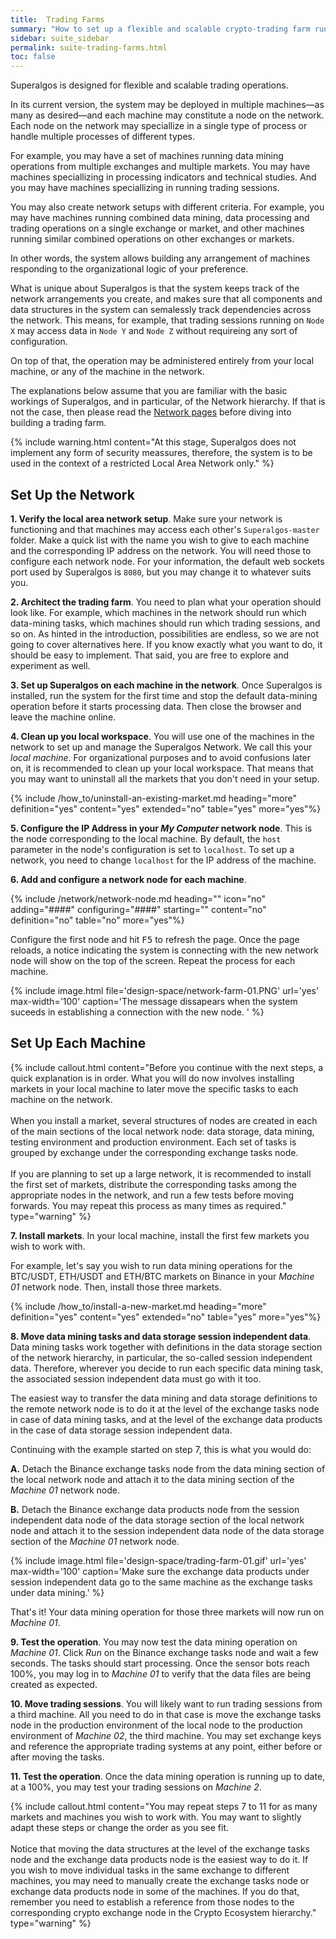 ```yaml
---
title:  Trading Farms
summary: "How to set up a flexible and scalable crypto-trading farm running Superalgos distributed in multiple machines."
sidebar: suite_sidebar
permalink: suite-trading-farms.html
toc: false
---
```


Superalgos is designed for flexible and scalable trading operations. 

In its current version, the system may be deployed in multiple machines&mdash;as many as desired&mdash;and each machine may constitute a node on the network. Each node on the network may speciallize in a single type of process or handle multiple processes of different types.

For example, you may have a set of machines running data mining operations from multiple exchanges and multiple markets. You may have machines speciallizing in processing indicators and technical studies. And you may have machines speciallizing in running trading sessions.

You may also create network setups with different criteria. For example, you may have machines running combined data mining, data processing and trading operations on a single exchange or market, and other machines running similar combined operations on other exchanges or markets.

In other words, the system allows building any arrangement of machines responding to the organizational logic of your preference.

What is unique about Superalgos is that the system keeps track of the network arrangements you create, and makes sure that all components and data structures in the system can semalessly track dependencies across the network. This means, for example, that trading sessions running on ```Node X``` may access data in ```Node Y``` and ```Node Z``` without requireing any sort of configuration.

On top of that, the operation may be administered entirely from your local machine, or any of the machine in the network.

The explanations below assume that you are familiar with the basic workings of Superalgos, and in particular, of the Network hierarchy. If that is not the case, then please read the [Network pages](suite-network.html) before diving into building a trading farm.

{% include warning.html content="At this stage, Superalgos does not implement any form of security meassures, therefore, the system is to be used in the context of a restricted Local Area Network only." %}

## Set Up the Network

**1. Verify the local area network setup**. Make sure your network is functioning and that machines may access each other's ```Superalgos-master``` folder.
Make a quick list with the name you wish to give to each machine and the corresponding IP address on the network. You will need those to configure each network node. For your information, the default web sockets port used by Superalgos is ```8080```, but you may change it to whatever suits you.

**2. Architect the trading farm**. You need to plan what your operation should look like. For example, which machines in the network should run which data-mining tasks, which machines should run which trading sessions, and so on. As hinted in the introduction, possibilities are endless, so we are not going to cover alternatives here. If you know exactly what you want to do, it should be easy to implement. That said, you are free to explore and experiment as well.

**3. Set up Superalgos on each machine in the network**. Once Superalgos is installed, run the system for the first time and stop the default data-mining operation before it starts processing data. Then close the browser and leave the machine online.

**4. Clean up you local workspace**. You will use one of the machines in the network to set up and manage the Superalgos Network. We call this your *local machine*. For organizational purposes and to avoid confusions later on, it is recommended to clean up your local workspace. That means that you may want to uninstall all the markets that you don't need in your setup.

{% include /how_to/uninstall-an-existing-market.md heading="more" definition="yes" content="yes" extended="no" table="yes" more="yes"%}

**5. Configure the IP Address in your *My Computer* network node**. This is the node corresponding to the local machine. By default, the ```host``` parameter in the node's configuration is set to ```localhost```. To set up a network, you need to change ```localhost``` for the IP address of the machine.

**6. Add and configure a network node for each machine**. 

{% include /network/network-node.md heading="" icon="no" adding="####" configuring="####" starting="" content="no" definition="no" table="no" more="yes"%}

Configure the first node and hit <kbd>F5</kbd> to refresh the page. Once the page reloads, a notice indicating the system is connecting with the new network node will show on the top of the screen. Repeat the process for each machine.

{% include image.html file='design-space/network-farm-01.PNG' url='yes' max-width='100' caption='The message dissapears when the system suceeds in establishing a connection with the new node. ' %}

## Set Up Each Machine

{% include callout.html content="Before you continue with the next steps, a quick explanation is in order. What you will do now involves installing markets in your local machine to later move the specific tasks to each machine on the network. <br/><br/>When you install a market, several structures of nodes are created in each of the main sections of the local network node: data storage, data mining, testing environment and production environment. Each set of tasks is grouped by exchange under the corresponding exchange tasks node.<br/><br/>If you are planning to set up a large network, it is recommended to install the first set of markets, distribute the corresponding tasks among the appropriate nodes in the network, and run a few tests before moving forwards. You may repeat this process as many times as required." type="warning" %}

**7. Install markets**. In your local machine, install the first few markets you wish to work with.

For example, let's say you wish to run data mining operations for the BTC/USDT, ETH/USDT and ETH/BTC markets on Binance in your *Machine 01* network node. Then, install those three markets.

{% include /how_to/install-a-new-market.md heading="more" definition="yes" content="yes" extended="no" table="yes" more="yes"%}

**8. Move data mining tasks and data storage session independent data**. Data mining tasks work together with definitions in the data storage section of the network hierarchy, in particular, the so-called session independent data. Therefore, wherever you decide to run each specific data mining task, the associated session independent data must go with it too.

The easiest way to transfer the data mining and data storage definitions to the remote network node is to do it at the level of the exchange tasks node in case of data mining tasks, and at the level of the exchange data products in the case of data storage session independent data.

Continuing with the example started on step 7, this is what you would do:

**A.** Detach the Binance exchange tasks node from the data mining section of the local network node and attach it to the data mining section of the *Machine 01* network node.

**B.** Detach the Binance exchange data products node from the session independent data node of the data storage section of the local network node and attach it to the session independent data node of the data storage section of the *Machine 01* network node.

{% include image.html file='design-space/trading-farm-01.gif' url='yes' max-width='100' caption='Make sure the exchange data products under session independent data go to the same machine as the exchange tasks under data mining.' %}

That's it! Your data mining operation for those three markets will now run on *Machine 01*.

**9. Test the operation**. You may now test the data mining operation on *Machine 01*. Click *Run* on the Binance exchange tasks node and wait a few seconds. The tasks should start processing. Once the sensor bots reach 100%, you may log in to *Machine 01* to verify that the data files are being created as expected.

**10. Move trading sessions**. You will likely want to run trading sessions from a third machine. All you need to do in that case is move the exchange tasks node in the production environment of the local node to the production environment of *Machine 02*, the third machine. You may set exchange keys and reference the appropriate trading systems at any point, either before or after moving the tasks.

**11. Test the operation**. Once the data mining operation is running up to date, at a 100%, you may test your trading sessions on *Machine 2*.

{% include callout.html content="You may repeat steps 7 to 11 for as many markets and machines you wish to work with. You may want to slightly adapt these steps or change the order as you see fit.<br/><br/>Notice that moving the data structures at the level of the exchange tasks node and the exchange data products node is the easiest way to do it. If you wish to move individual tasks in the same exchange to different machines, you may need to manually create the exchange tasks node or exchange data products node in some of the machines. If you do that, remember you need to establish a reference from those nodes to the corresponding crypto exchange node in the Crypto Ecosystem hierarchy." type="warning" %}
